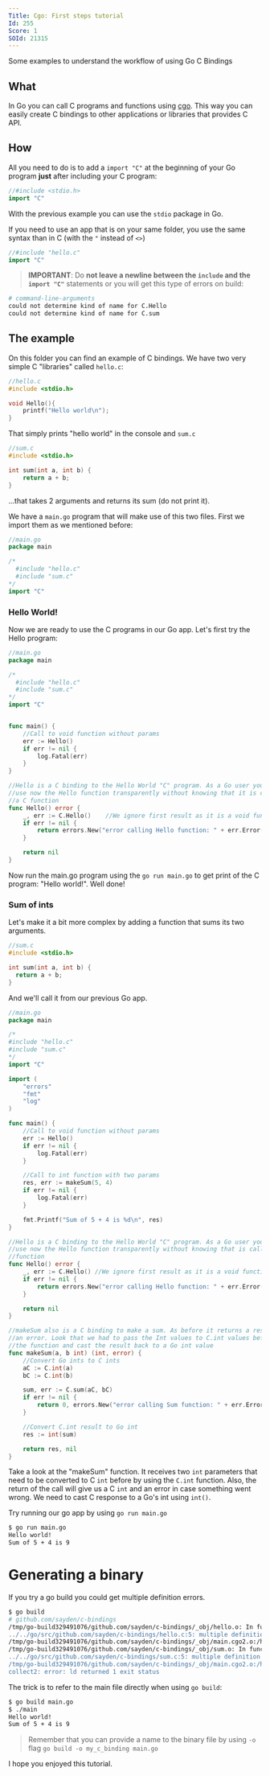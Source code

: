 ```yaml
---
Title: Cgo: First steps tutorial
Id: 255
Score: 1
SOId: 21315
---
```

Some examples to understand the workflow of using Go C Bindings

## What
In Go you can call C programs and functions using [cgo](https://golang.org/cmd/cgo/). This way you can easily create C bindings to other applications or libraries that provides C API.

## How

All you need to do is to add a `import "C"` at the beginning of your Go program **just** after including your C program:

```go
//#include <stdio.h>
import "C"
```

With the previous example you can use the `stdio` package in Go.

If you need to use an app that is on your same folder, you use the same syntax than in C (with the `"` instead of `<>`)

```go
//#include "hello.c"
import "C"
```

> **IMPORTANT**: Do **not leave a newline between the `include` and the `import "C"`** statements or you will get this type of errors on build:

```sh
# command-line-arguments
could not determine kind of name for C.Hello
could not determine kind of name for C.sum
```

## The example
On this folder you can find an example of C bindings. We have two very simple C "libraries" called `hello.c`:

```c
//hello.c
#include <stdio.h>

void Hello(){
    printf("Hello world\n");
}
```

That simply prints "hello world" in the console and `sum.c`

```c
//sum.c
#include <stdio.h>

int sum(int a, int b) {
    return a + b;
}
```

...that takes 2 arguments and returns its sum (do not print it).

We have a `main.go` program that will make use of this two files. First we import them as we mentioned before:
```go
//main.go
package main

/*
  #include "hello.c"
  #include "sum.c"
*/
import "C"
```

### Hello World!

Now we are ready to use the C programs in our Go app. Let's first try the Hello program:

```go
//main.go
package main

/*
  #include "hello.c"
  #include "sum.c"
*/
import "C"


func main() {
    //Call to void function without params
    err := Hello()
    if err != nil {
        log.Fatal(err)
    }
}

//Hello is a C binding to the Hello World "C" program. As a Go user you could
//use now the Hello function transparently without knowing that it is calling
//a C function
func Hello() error {
    _, err := C.Hello()    //We ignore first result as it is a void function
    if err != nil {
        return errors.New("error calling Hello function: " + err.Error())
    }

    return nil
}
```

Now run the main.go program using the `go run main.go` to get print of the C program: "Hello world!". Well done!

### Sum of ints
Let's make it a bit more complex by adding a function that sums its two arguments.

```c
//sum.c
#include <stdio.h>

int sum(int a, int b) {
  return a + b;
}
```

And we'll call it from our previous Go app.

```go
//main.go
package main

/*
#include "hello.c"
#include "sum.c"
*/
import "C"

import (
    "errors"
    "fmt"
    "log"
)

func main() {
    //Call to void function without params
    err := Hello()
    if err != nil {
        log.Fatal(err)
    }

    //Call to int function with two params
    res, err := makeSum(5, 4)
    if err != nil {
        log.Fatal(err)
    }

    fmt.Printf("Sum of 5 + 4 is %d\n", res)
}

//Hello is a C binding to the Hello World "C" program. As a Go user you could
//use now the Hello function transparently without knowing that is calling a C
//function
func Hello() error {
    _, err := C.Hello() //We ignore first result as it is a void function
    if err != nil {
        return errors.New("error calling Hello function: " + err.Error())
    }

    return nil
}

//makeSum also is a C binding to make a sum. As before it returns a result and
//an error. Look that we had to pass the Int values to C.int values before using
//the function and cast the result back to a Go int value
func makeSum(a, b int) (int, error) {
    //Convert Go ints to C ints
    aC := C.int(a)
    bC := C.int(b)

    sum, err := C.sum(aC, bC)
    if err != nil {
        return 0, errors.New("error calling Sum function: " + err.Error())
    }

    //Convert C.int result to Go int
    res := int(sum)

    return res, nil
}
```

Take a look at the "makeSum" function. It receives two `int` parameters that need to be converted to C `int` before by using the `C.int` function.
Also, the return of the call will give us a C `int` and an error in case something went wrong. We need to cast C response to a Go's int using `int()`.

Try running our go app by using `go run main.go`

```sh
$ go run main.go
Hello world!
Sum of 5 + 4 is 9
```

# Generating a binary
If you try a go build you could get multiple definition errors.
```sh
$ go build
# github.com/sayden/c-bindings
/tmp/go-build329491076/github.com/sayden/c-bindings/_obj/hello.o: In function `Hello':
../../go/src/github.com/sayden/c-bindings/hello.c:5: multiple definition of `Hello'
/tmp/go-build329491076/github.com/sayden/c-bindings/_obj/main.cgo2.o:/home/mariocaster/go/src/github.com/sayden/c-bindings/hello.c:5: first defined here
/tmp/go-build329491076/github.com/sayden/c-bindings/_obj/sum.o: In function `sum':
../../go/src/github.com/sayden/c-bindings/sum.c:5: multiple definition of `sum`
/tmp/go-build329491076/github.com/sayden/c-bindings/_obj/main.cgo2.o:/home/mariocaster/go/src/github.com/sayden/c-bindings/sum.c:5: first defined here
collect2: error: ld returned 1 exit status
```

The trick is to refer to the main file directly when using `go build`:
```sh
$ go build main.go
$ ./main
Hello world!
Sum of 5 + 4 is 9
```

> Remember that you can provide a name to the binary file by using `-o` flag `go build -o my_c_binding main.go`

I hope you enjoyed this tutorial.
